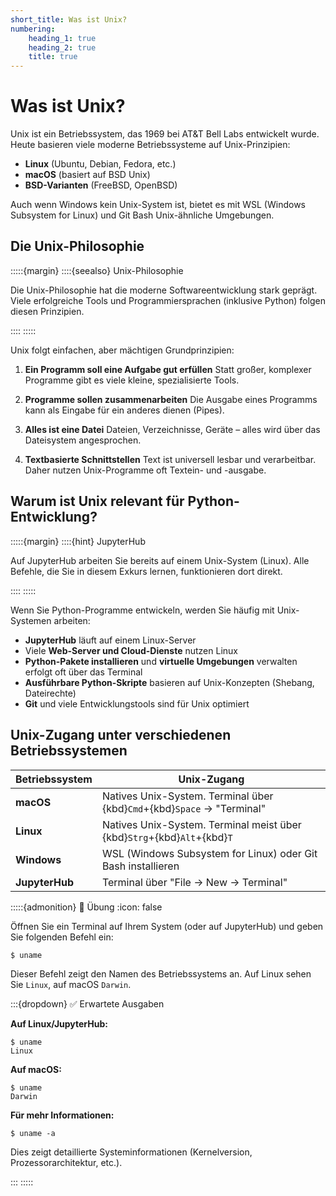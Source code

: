 ```yaml
---
short_title: Was ist Unix?
numbering:
    heading_1: true
    heading_2: true
    title: true
---
```


# Was ist Unix?

Unix ist ein Betriebssystem, das 1969 bei AT&T Bell Labs entwickelt wurde.
Heute basieren viele moderne Betriebssysteme auf Unix-Prinzipien:

- **Linux** (Ubuntu, Debian, Fedora, etc.)
- **macOS** (basiert auf BSD Unix)
- **BSD-Varianten** (FreeBSD, OpenBSD)

Auch wenn Windows kein Unix-System ist, bietet es mit WSL (Windows Subsystem
for Linux) und Git Bash Unix-ähnliche Umgebungen.

## Die Unix-Philosophie

:::::{margin}
::::{seealso} Unix-Philosophie

Die Unix-Philosophie hat die moderne Softwareentwicklung stark geprägt. Viele
erfolgreiche Tools und Programmiersprachen (inklusive Python) folgen diesen
Prinzipien.

::::
:::::

Unix folgt einfachen, aber mächtigen Grundprinzipien:

1. **Ein Programm soll eine Aufgabe gut erfüllen**
   Statt großer, komplexer Programme gibt es viele kleine, spezialisierte
   Tools.

2. **Programme sollen zusammenarbeiten**
   Die Ausgabe eines Programms kann als Eingabe für ein anderes dienen (Pipes).

3. **Alles ist eine Datei**
   Dateien, Verzeichnisse, Geräte – alles wird über das Dateisystem
   angesprochen.

4. **Textbasierte Schnittstellen**
   Text ist universell lesbar und verarbeitbar. Daher nutzen Unix-Programme oft
   Textein- und -ausgabe.

## Warum ist Unix relevant für Python-Entwicklung?

:::::{margin}
::::{hint} JupyterHub

Auf JupyterHub arbeiten Sie bereits auf einem Unix-System (Linux). Alle
Befehle, die Sie in diesem Exkurs lernen, funktionieren dort direkt.

::::
:::::

Wenn Sie Python-Programme entwickeln, werden Sie häufig mit Unix-Systemen
arbeiten:

- **JupyterHub** läuft auf einem Linux-Server
- Viele **Web-Server und Cloud-Dienste** nutzen Linux
- **Python-Pakete installieren** und **virtuelle Umgebungen** verwalten erfolgt
  oft über das Terminal
- **Ausführbare Python-Skripte** basieren auf Unix-Konzepten (Shebang,
  Dateirechte)
- **Git** und viele Entwicklungstools sind für Unix optimiert

## Unix-Zugang unter verschiedenen Betriebssystemen

| Betriebssystem | Unix-Zugang                                                              |
| -------------- | ------------------------------------------------------------------------ |
| **macOS**      | Natives Unix-System. Terminal über {kbd}`Cmd`+{kbd}`Space` → "Terminal"  |
| **Linux**      | Natives Unix-System. Terminal meist über {kbd}`Strg`+{kbd}`Alt`+{kbd}`T` |
| **Windows**    | WSL (Windows Subsystem for Linux) oder Git Bash installieren             |
| **JupyterHub** | Terminal über "File → New → Terminal"                                    |

:::::{admonition} 💪 Übung
:icon: false

Öffnen Sie ein Terminal auf Ihrem System (oder auf JupyterHub) und geben Sie
folgenden Befehl ein:

```console
$ uname
```

Dieser Befehl zeigt den Namen des Betriebssystems an. Auf Linux sehen Sie
`Linux`, auf macOS `Darwin`.

:::{dropdown} ✅ Erwartete Ausgaben

**Auf Linux/JupyterHub:**

```console
$ uname
Linux
```

**Auf macOS:**

```console
$ uname
Darwin
```

**Für mehr Informationen:**

```console
$ uname -a
```

Dies zeigt detaillierte Systeminformationen (Kernelversion,
Prozessorarchitektur, etc.).

:::
:::::
